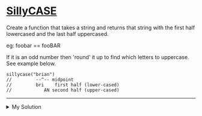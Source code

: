 # [SillyCASE](https://www.codewars.com/kata/552ab0a4db0236ff1a00017a)

Create a function that takes a string and returns that string with the first half lowercased and the last half
uppercased.

eg: foobar == fooBAR

If it is an odd number then 'round' it up to find which letters to uppercase. See example below.

    sillycase("brian")
    //         --^-- midpoint
    //         bri    first half (lower-cased)
    //            AN second half (upper-cased)

---

<details><summary>My Solution</summary>

```js
function sillycase(silly) {
  let firstLength = Math.ceil(silly.length / 2);

  return (
    silly.slice(0, firstLength).toLowerCase() +
    silly.slice(firstLength).toUpperCase()
  );
}
```

</details>

